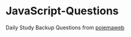 # JavaScript-Questions
Daily Study Backup
Questions from [poiemaweb](https://poiemaweb.com/fastcampus)
